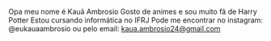 Opa meu nome é Kauã Ambrosio
Gosto de animes e sou muito fã de Harry Potter
Estou cursando informática no IFRJ
Pode me encontrar no instagram: @eukauaambrosio ou pelo email: kaua.ambrosio24@gmail.com
